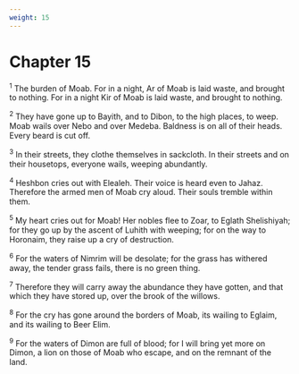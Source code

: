 ```yaml
---
weight: 15
---
```


# Chapter 15

<sup>1</sup> The burden of Moab. For in a night, Ar of Moab is laid waste, and brought to nothing. For in a night Kir of Moab is laid waste, and brought to nothing. 

<sup>2</sup> They have gone up to Bayith, and to Dibon, to the high places, to weep. Moab wails over Nebo and over Medeba. Baldness is on all of their heads. Every beard is cut off. 

<sup>3</sup> In their streets, they clothe themselves in sackcloth. In their streets and on their housetops, everyone wails, weeping abundantly. 

<sup>4</sup> Heshbon cries out with Elealeh. Their voice is heard even to Jahaz. Therefore the armed men of Moab cry aloud. Their souls tremble within them. 

<sup>5</sup> My heart cries out for Moab! Her nobles flee to Zoar, to Eglath Shelishiyah; for they go up by the ascent of Luhith with weeping; for on the way to Horonaim, they raise up a cry of destruction. 

<sup>6</sup> For the waters of Nimrim will be desolate; for the grass has withered away, the tender grass fails, there is no green thing. 

<sup>7</sup> Therefore they will carry away the abundance they have gotten, and that which they have stored up, over the brook of the willows. 

<sup>8</sup> For the cry has gone around the borders of Moab, its wailing to Eglaim, and its wailing to Beer Elim. 

<sup>9</sup> For the waters of Dimon are full of blood; for I will bring yet more on Dimon, a lion on those of Moab who escape, and on the remnant of the land. 


